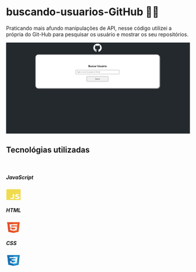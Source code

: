 # buscando-usuarios-GitHub  🐱‍💻 

Praticando mais afundo manipulações de API, nesse código utilizei a própria do Git-Hub para pesquisar os usuário e mostrar os seu repositórios.

<img src= "./src/imagens/apiGit.gif">

## Tecnológias utilizadas 

<div style="display: inline_block"><br>
<h5>JavaScript</h5>
  <img align="center" alt="Js" height="30" width="40" src="https://raw.githubusercontent.com/devicons/devicon/master/icons/javascript/javascript-plain.svg">
  <h5>HTML</h5>
  <img align="center" alt="HTML" height="30" width="40" src="https://raw.githubusercontent.com/devicons/devicon/master/icons/html5/html5-original.svg">
  <h5>CSS</h5>
  <img align="center" alt="CSS" height="30" width="40" src="https://raw.githubusercontent.com/devicons/devicon/master/icons/css3/css3-original.svg">
</div>